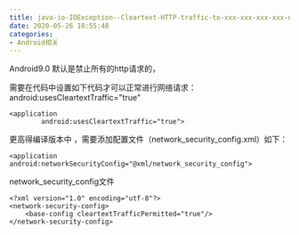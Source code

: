 ```yaml
---
title: java-io-IOException--Cleartext-HTTP-traffic-to-xxx-xxx-xxx-xxx-not-per
date: 2020-05-26 10:55:48
categories:
- Android相关
---
```

Android9.0 默认是禁止所有的http请求的，

需要在代码中设置如下代码才可以正常进行网络请求： android:usesCleartextTraffic="true"
```
<application
        android:usesCleartextTraffic="true">
```
更高得编译版本中 ，需要添加配置文件（network_security_config.xml）如下：
```
<application 
android:networkSecurityConfig="@xml/network_security_config">
```
network_security_config文件
```
<?xml version="1.0" encoding="utf-8"?>
<network-security-config>
    <base-config cleartextTrafficPermitted="true"/>
</network-security-config>
```
